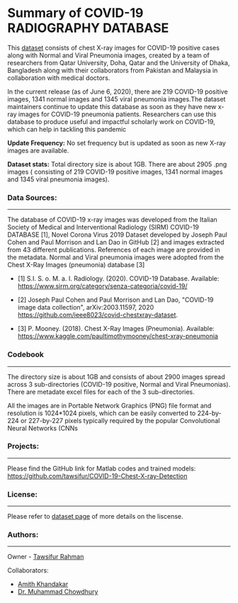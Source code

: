 # Summary of COVID-19 RADIOGRAPHY DATABASE
This [dataset](https://www.kaggle.com/tawsifurrahman/covid19-radiography-database) consists of chest X-ray images for COVID-19 positive cases along with Normal and Viral Pneumonia images, created by a team of researchers from Qatar University, Doha, Qatar and the University of Dhaka, Bangladesh along with their collaborators from Pakistan and Malaysia in collaboration with medical doctors.

In the current release (as of June 6, 2020), there are 219 COVID-19 positive images, 1341 normal images and 1345 viral pneumonia images.The dataset maintainers continue to update this database as soon as they have new x-ray images for COVID-19 pneumonia patients. Researchers can use this database to produce useful and impactful scholarly work on COVID-19, which can help in tackling this pandemic


**Update Frequency:** No set frequency but is updated as soon as new X-ray images are available.

**Dataset stats:** Total directory size is about 1GB. There are about 2905 .png images ( consisting of 219 COVID-19 positive images, 1341 normal images and 1345 viral pneumonia images).


### Data Sources:
--------
The database of COVID-19 x-ray images was developed from the Italian Society of Medical and Interventional Radiology (SIRM) COVID-19 DATABASE [1], Novel Corona Virus 2019 Dataset developed by Joseph Paul Cohen and Paul Morrison and Lan Dao in GitHub [2] and images extracted from 43 different publications. References of each image are provided in the metadata. Normal and Viral pneumonia images were adopted from the Chest X-Ray Images (pneumonia) database [3]

  * [1] S.I. S. o. M. a. I. Radiology. (2020). COVID-19 Database. Available: https://www.sirm.org/category/senza-categoria/covid-19/

  * [2] Joseph Paul Cohen and Paul Morrison and Lan Dao, "COVID-19 image data collection", arXiv:2003.11597, 2020 https://github.com/ieee8023/covid-chestxray-dataset.

  * [3] P. Mooney. (2018). Chest X-Ray Images (Pneumonia). Available: https://www.kaggle.com/paultimothymooney/chest-xray-pneumonia

### Codebook
--------------
The directory size is about 1GB and consists of about 2900 images spread across 3 sub-directories (COVID-19 positive, Normal and Viral Pneumonias). There are metadate excel files for each of the 3 sub-directories. 

All the images are in Portable Network Graphics (PNG) file format and resolution is 1024*1024 pixels, which can be easily converted to 224-by-224 or 227-by-227 pixels typically required by the popular Convolutional Neural Networks (CNNs 


### Projects:
-------------
Please find the GitHub link for Matlab codes and trained models: https://github.com/tawsifur/COVID-19-Chest-X-ray-Detection

### License:
-------------
Please refer to [dataset page](https://www.kaggle.com/tawsifurrahman/covid19-radiography-database) of more details on the liscense.


### Authors:
-------------
Owner -   [Tawsifur Rahman](https://www.kaggle.com/tawsifurrahman)

Collaborators: 
  * [Amith Khandakar](https://www.kaggle.com/amithkhandakar)
  * [Dr. Muhammad Chowdhury](https://www.kaggle.com/mc16262)
